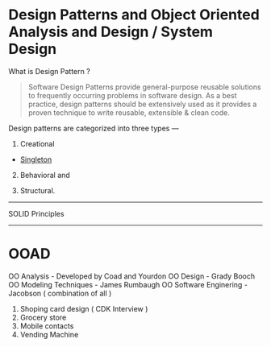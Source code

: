 # Design Patterns and Object Oriented Analysis and Design / System Design

What is Design Pattern ?

> Software Design Patterns provide general-purpose reusable solutions to frequently occurring problems in software design. As a best practice, design patterns should be extensively used as it provides a proven technique to write reusable, extensible & clean code. 

Design patterns are categorized into three types —

1. Creational
- [Singleton](https://github.com/praveenambati1233/DesignPatern/blob/master/Singleton.md "Singleton")

2. Behavioral and

3. Structural.


------------

SOLID Principles



------------

# OOAD

OO Analysis - Developed by Coad and Yourdon 
OO Design - Grady Booch
OO Modeling Techniques  - James Rumbaugh
OO Software Enginering - Jacobson ( combination of all )

1. Shoping card design ( CDK Interview )
2.  Grocery store
3.  Mobile contacts
4.  Vending Machine

